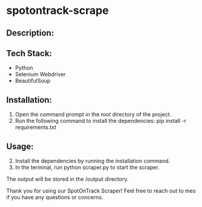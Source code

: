 # spotontrack-scrape
 
## Description: 

 
## Tech Stack: 
- Python 
- Selenium Webdriver 
- BeautifulSoup 
 
## Installation: 
1. Open the command prompt in the root directory of the project. 
2. Run the following command to install the dependencies:  pip install -r requirements.txt  
 
## Usage: 
2. Install the dependencies by running the installation command. 
3. In the terminal, run  python scraper.py  to start the scraper. 
 
The output will be stored in the /output directory. 
 
Thank you for using our SpotOnTrack Scraper! Feel free to reach out to mes if you have any questions or concerns.